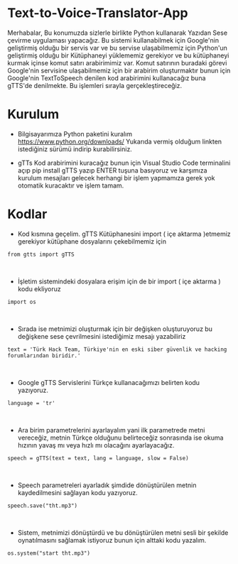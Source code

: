 # Text-to-Voice-Translator-App

Merhabalar, Bu konumuzda sizlerle birlikte Python kullanarak Yazıdan Sese çevirme uygulaması yapacağız. Bu sistemi kullanabilmek için Google'nin geliştirmiş olduğu bir servis var ve bu servise ulaşabilmemiz için Python'un geliştirmiş olduğu bir Kütüphaneyi yüklememiz gerekiyor ve bu kütüphaneyi kurmak içinse komut satırı arabirimimiz var. Komut satırının buradaki görevi Google'nin servisine ulaşabilmemiz için bir arabirim oluşturmaktır bunun için Google'nin TextToSpeech denilen kod arabirimini kullanacağız buna gTTS'de denilmekte. Bu işlemleri sırayla gerçekleştireceğiz.
&nbsp;

# Kurulum

- Bilgisayarımıza Python paketini kuralım
https://www.python.org/downloads/
Yukarıda vermiş olduğum linkten istediğiniz sürümü indirip kurabilirsiniz.

- gTTs Kod arabirimini kuracağız bunun için Visual Studio Code terminalini açıp
pip install gTTS 
yazıp ENTER tuşuna basıyoruz ve karşımıza kurulum mesajları gelecek herhangi bir işlem yapmamıza gerek yok otomatik kuracaktır ve işlem tamam.
&nbsp;

# Kodlar

- Kod kısmına geçelim. gTTS Kütüphanesini import ( içe aktarma )etmemiz gerekiyor kütüphane dosyalarını çekebilmemiz için
```
from gtts import gTTS
```
&nbsp;


- İşletim sistemindeki dosyalara erişim için de bir import ( içe aktarma ) kodu ekliyoruz
 ```
import os
```
&nbsp;


- Sırada ise metnimizi oluşturmak için bir değişken oluşturuyoruz bu değişkene sese çevrilmesini istediğimiz mesajı yazabiliriz
```
text = 'Türk Hack Team, Türkiye'nin en eski siber güvenlik ve hacking forumlarından biridir.' 
```
&nbsp;


- Google gTTS Servislerini Türkçe kullanacağımızı belirten kodu yazıyoruz.
```
language = 'tr'
```
&nbsp;


- Ara birim parametrelerini ayarlayalım yani ilk parametrede metni vereceğiz, metnin Türkçe olduğunu belirteceğiz sonrasında ise okuma hızının yavaş mı veya hızlı mı olacağını ayarlayacağız.
```
speech = gTTS(text = text, lang = language, slow = False)
```
&nbsp;


- Speech parametreleri ayarladık şimdide dönüştürülen metnin kaydedilmesini sağlayan kodu yazıyoruz.
```
speech.save("tht.mp3")
```
&nbsp;


- Sistem, metnimizi dönüştürdü ve bu dönüştürülen metni sesli bir şekilde oynatılmasını sağlamak istiyoruz bunun için alttaki kodu yazalım.
```
os.system("start tht.mp3")
```

